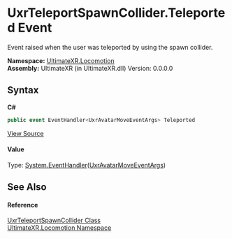 # UxrTeleportSpawnCollider.Teleported Event
 

Event raised when the user was teleported by using the spawn collider.

**Namespace:**&nbsp;<a href="N_UltimateXR_Locomotion">UltimateXR.Locomotion</a><br />**Assembly:**&nbsp;UltimateXR (in UltimateXR.dll) Version: 0.0.0.0

## Syntax

**C#**<br />
``` C#
public event EventHandler<UxrAvatarMoveEventArgs> Teleported
```

<a href="UltimateXR/Scripts/Locomotion/UxrTeleportSpawnCollider.cs" rel="noopener noreferrer" title="View the source code">View Source</a><br />

#### Value
Type: <a href="https://docs.microsoft.com/dotnet/api/system.eventhandler-1" target="_blank" rel="noopener noreferrer">System.EventHandler</a>(<a href="T_UltimateXR_Avatar_UxrAvatarMoveEventArgs">UxrAvatarMoveEventArgs</a>)

## See Also


#### Reference
<a href="T_UltimateXR_Locomotion_UxrTeleportSpawnCollider">UxrTeleportSpawnCollider Class</a><br /><a href="N_UltimateXR_Locomotion">UltimateXR.Locomotion Namespace</a><br />